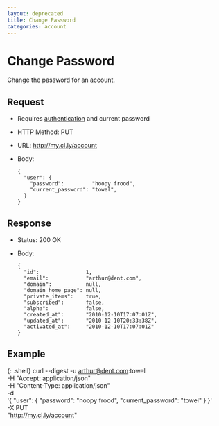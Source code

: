 ```yaml
---
layout: deprecated
title: Change Password
categories: account
---
```


# Change Password

Change the password for an account.


## Request

- Requires [authentication](/usage/#authentication) and current password
- HTTP Method: PUT
- URL: http://my.cl.ly/account
- Body:

      {
        "user": {
          "password":         "hoopy frood",
          "current_password": "towel",
        }
      }


## Response

- Status: 200 OK
- Body:

      {
        "id":               1,
        "email":            "arthur@dent.com",
        "domain":           null,
        "domain_home_page": null,
        "private_items":    true,
        "subscribed":       false,
        "alpha":            false,
        "created_at":       "2010-12-10T17:07:01Z",
        "updated_at":       "2010-12-10T20:33:38Z",
        "activated_at":     "2010-12-10T17:07:01Z"
      }


## Example

{: .shell}
    curl --digest -u arthur@dent.com:towel \
         -H "Accept: application/json" \
         -H "Content-Type: application/json" \
         -d \
           '{
              "user": {
                "password":         "hoopy frood",
                "current_password": "towel"
              }
            }' \
         -X PUT \
         "http://my.cl.ly/account"
